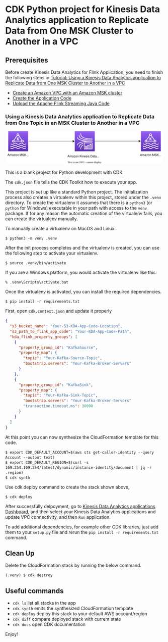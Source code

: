 
# CDK Python project for Kinesis Data Analytics application to Replicate Data from One MSK Cluster to Another in a VPC

## Prerequisites

Before create Kinesis Data Analytics for Flink Application, you need to finish the following steps in [Tutorial: Using a Kinesis Data Analytics application to Replicate Data from One MSK Cluster to Another in a VPC](https://docs.aws.amazon.com/kinesisanalytics/latest/java/example-msk.html)
- [Create an Amazon VPC with an Amazon MSK cluster](https://docs.aws.amazon.com/kinesisanalytics/latest/java/example-msk.html#example-msk-createcluster)
- [Create the Application Code](https://docs.aws.amazon.com/kinesisanalytics/latest/java/example-msk.html#example-msk-code)
- [Upload the Apache Flink Streaming Java Code](https://docs.aws.amazon.com/kinesisanalytics/latest/java/example-msk.html#example-msk-upload)

### Using a Kinesis Data Analytics application to Replicate Data from One Topic in an MSK Cluster to Another in a VPC

![kda-flink-msk-replication](./kda-flink-msk-replication.svg)

This is a blank project for Python development with CDK.

The `cdk.json` file tells the CDK Toolkit how to execute your app.

This project is set up like a standard Python project.  The initialization
process also creates a virtualenv within this project, stored under the `.venv`
directory.  To create the virtualenv it assumes that there is a `python3`
(or `python` for Windows) executable in your path with access to the `venv`
package. If for any reason the automatic creation of the virtualenv fails,
you can create the virtualenv manually.

To manually create a virtualenv on MacOS and Linux:

```
$ python3 -m venv .venv
```

After the init process completes and the virtualenv is created, you can use the following
step to activate your virtualenv.

```
$ source .venv/bin/activate
```

If you are a Windows platform, you would activate the virtualenv like this:

```
% .venv\Scripts\activate.bat
```

Once the virtualenv is activated, you can install the required dependencies.

```
$ pip install -r requirements.txt
```

First, open `cdk.context.json` and update it properly

```json
{
  "s3_bucket_name": "Your-S3-KDA-App-Code-Location",
  "s3_path_to_flink_app_code": "Your-KDA-App-Code-Path",
  "kda_flink_property_groups": [
    {
      "property_group_id": "KafkaSource",
      "property_map": {
        "topic": "Your-Kafka-Source-Topic",
        "bootstrap.servers": "Your-Kafka-Broker-Servers"
      }
    },
    {
      "property_group_id": "KafkaSink",
      "property_map": {
        "topic": "Your-Kafka-Sink-Topic",
        "bootstrap.servers": "Your-Kafka-Broker-Servers"
        "transaction.timeout.ms": 30000
      }
    }
  ]
}
```

At this point you can now synthesize the CloudFormation template for this code.

```
$ export CDK_DEFAULT_ACCOUNT=$(aws sts get-caller-identity --query Account --output text)
$ export CDK_DEFAULT_REGION=$(curl -s 169.254.169.254/latest/dynamic/instance-identity/document | jq -r .region)
$ cdk synth
```

Use cdk deploy command to create the stack shown above,

```
$ cdk deploy
```

After successfully delpoyment, go to [Kinesis Data Analytics applications Dashboard](https://console.aws.amazon.com/kinesisanalytics/home), and then select your Kinesis Data Analytics applications and update VPC connectivity, and then `Run` application.

To add additional dependencies, for example other CDK libraries, just add
them to your `setup.py` file and rerun the `pip install -r requirements.txt`
command.

## Clean Up

Delete the CloudFormation stack by running the below command.

```
(.venv) $ cdk destroy
```

## Useful commands

 * `cdk ls`          list all stacks in the app
 * `cdk synth`       emits the synthesized CloudFormation template
 * `cdk deploy`      deploy this stack to your default AWS account/region
 * `cdk diff`        compare deployed stack with current state
 * `cdk docs`        open CDK documentation

Enjoy!

